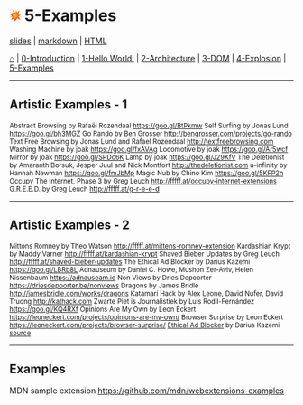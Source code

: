<!-- paginate: true -->

# <img width="4%" src="../../extension/explode-tutorial-final/assets/img/explosion-icon.svg"> 5-Examples

<span class="slides-small"><a href="../slides/5-examples.html">slides</a> | <span class="slides-small"><a href="../markdown/5-examples">markdown</a> | <a href="../www/5-examples.html">HTML</a></span>

<span class="slides-small">[⌂](../../README.md) | [0-Introduction](0-introduction.html) | [1-Hello World!](1-hello-world.html) | [2-Architecture](2-architecture.html) | [3-DOM](3-dom.html) | [4-Explosion](4-explosion.html) | [5-Examples](5-examples.html)</span>

<!--
Presentation comments ...
-->



---

## Artistic Examples - 1

<small>

Abstract Browsing by Rafaël Rozendaal https://goo.gl/BtPkmw 
Self Surfing by Jonas Lund https://goo.gl/bh3MGZ 
Go Rando by Ben Grosser http://bengrosser.com/projects/go-rando 
Text Free Browsing by Jonas Lund and Rafael Rozendaal http://textfreebrowsing.com 
Washing Machine by joak https://goo.gl/fxAVAg 
Locomotive by joak https://goo.gl/Ar5wcf 
Mirror by joak https://goo.gl/SPDc6K 
Lamp by joak https://goo.gl/J29KfV 
The Deletionist by Amaranth Borsuk, Jesper Juul and Nick Montfort  http://thedeletionist.com 
u-infinity by Hannah Newman https://goo.gl/fmJbMp 
Magic Nub by Chino Kim https://goo.gl/5KFP2n 
Occupy The Internet, Phase 3 by Greg Leuch http://fffff.at/occupy-internet-extensions 
G.R.E.E.D. by Greg Leuch http://fffff.at/g-r-e-e-d 

</small>


---

## Artistic Examples - 2

<small>

Mittons Romney by Theo Watson http://fffff.at/mittens-romney-extension 
Kardashian Krypt by Maddy Varner http://fffff.at/kardashian-krypt 
Shaved Bieber Updates by Greg Leuch http://fffff.at/shaved-bieber-updates 
The Ethical Ad Blocker by Darius Kazemi https://goo.gl/LBRb8L 
Adnauseum by Daniel C. Howe, Mushon Zer-Aviv, Helen Nissenbaum https://adnauseam.io 
Non Views by Dries Depoorter https://driesdepoorter.be/nonviews 
Dragons by James Bridle http://jamesbridle.com/works/dragons 
Katamari Hack by Alex Leone, David Nufer, David Truong http://kathack.com 
Zwarte Piet is Journalistiek by Luis Rodil-Fernández https://goo.gl/KQ4RXf 
Opinions Are My Own by Leon Eckert https://leoneckert.com/projects/opinions-are-my-own/
Browser Surprise by Leon Eckert https://leoneckert.com/projects/browser-surprise/
[Ethical Ad Blocker](http://tinysubversions.com/notes/ethical-ad-blocker) by Darius Kazemi
[source](https://www.facebook.com/groups/535217243184658?multi_permalinks=1609062109133494)

</small>


---

## Examples


MDN sample extension
https://github.com/mdn/webextensions-examples